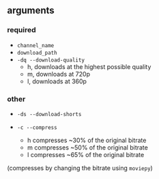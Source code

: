 
## arguments

### required
- `channel_name` 
- `download_path` 
- `-dq --download-quality`
    - h, downloads at the highest possible quality 
    - m, downloads at 720p
    - l, downloads at 360p

### other
- `-ds --download-shorts` 

- `-c --compress` 
    - h compresses ~30% of the original bitrate
    - m compresses ~50% of the original bitrate
    - l compresses ~65% of the original bitrate

(compresses by changing the bitrate using `moviepy`)
